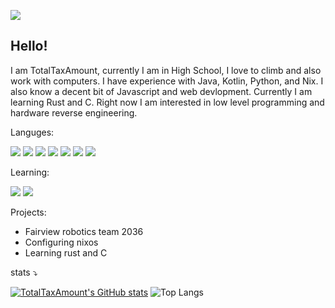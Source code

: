 ![](https://komarev.com/ghpvc/?username=TotalTaxAmount)
## Hello!
I am TotalTaxAmount, currently I am in High School,  I love to climb and also work with computers. I have experience with Java, Kotlin, Python, and Nix. I also know a decent bit of Javascript and web devlopment. Currently I am learning Rust and C. Right now I am interested in low level programming and hardware reverse engineering.

Languges:
<p>
  <img src="https://img.shields.io/badge/Python-3776AB?style=for-the-badge&logo=python&logoColor=white" />
  <img src="https://img.shields.io/badge/JavaScript-D92E8A?style=for-the-badge&logo=javascript&logoColor=white" />
  <img src="https://img.shields.io/badge/HTML5-E34F26?style=for-the-badge&logo=html5&logoColor=white" />
  <img src="https://img.shields.io/badge/CSS3-0084ff?style=for-the-badge&logo=css3&logoColor=white" />
  <img src="https://img.shields.io/badge/Java-ED8B00?style=for-the-badge&logo=oracle&logoColor=white" />
  <img src="https://img.shields.io/badge/Kotlin-270296?style=for-the-badge&logo=kotlin&logoColor=white" />
  <img src="https://img.shields.io/badge/Nix-5277C3?style=for-the-badge&logo=nixos&logoColor=white" />
</p>

Learning:
<p>
    <img src="https://img.shields.io/badge/Rust-ED8B00?style=for-the-badge&logo=rust&logoColor=white" />
    <img src="https://img.shields.io/badge/C-00599C?style=for-the-badge&logo=cplusplus&logoColor=white" />
</p>
 
 Projects:
 - Fairview robotics team 2036
 - Configuring nixos
 - Learning rust and C
 
stats ⤵
 
  [![TotalTaxAmount's GitHub stats](https://github-readme-stats.vercel.app/api?username=TotalTaxAmount&show_icons=true&theme=dracula)](https://github.com/anuraghazra/github-readme-stats)
  ![Top Langs](https://github-readme-stats.vercel.app/api/top-langs/?username=totaltaxamount&layout=compact&exclude_repo=Graviton,Reload,dotfiles&langs_count=9)


<!---
InvisibleCatA1/InvisibleCatA1 is a ✨ special ✨ repository because its `README.md` (this file) appears on your GitHub profile.
You can click the Preview link to take a look at your changes.
--->
